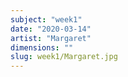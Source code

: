 ```yaml
---
subject: "week1"
date: "2020-03-14"
artist: "Margaret"
dimensions: ""
slug: week1/Margaret.jpg
---
```

